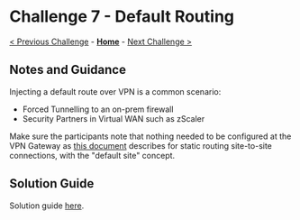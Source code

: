 # Challenge 7 - Default Routing

[< Previous Challenge](./06-communities.md) - **[Home](./README.md)** - [Next Challenge >](./08-vng_ibgp.md)

## Notes and Guidance

Injecting a default route over VPN is a common scenario:

- Forced Tunnelling to an on-prem firewall
- Security Partners in Virtual WAN such as zScaler

Make sure the participants note that nothing needed to be configured at the VPN Gateway as [this document](https://docs.microsoft.com/azure/vpn-gateway/vpn-gateway-forced-tunneling-rm) describes for static routing site-to-site connections, with the "default site" concept.

## Solution Guide

Solution guide [here](./Solutions/07_Solution.md).
